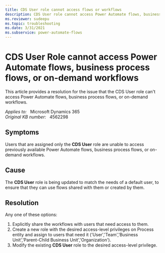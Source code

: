 ```yaml
---
title: CDS User role cannot access flows or workflows
description: CDS User role cannot access Power Automate flows, business process flows, or on-demand workflows. Provides a resolution.
ms.reviewer: sudeepu
ms.topic: troubleshooting
ms.date: 3/31/2021
ms.subservice: power-automate-flows
---
```

# CDS User Role cannot access Power Automate flows, business process flows, or on-demand workflows

This article provides a resolution for the issue that the CDS User role can't access Power Automate flows, business process flows, or on-demand workflows.

_Applies to:_ &nbsp; Microsoft Dynamics 365  
_Original KB number:_ &nbsp; 4562298

## Symptoms

Users that are assigned only the **CDS User** role are unable to access previously available Power Automate flows, business process flows, or on-demand workflows.

## Cause

The **CDS User** role is being updated to match the needs of a default user, to ensure that they can use flows shared with them or created by them.

## Resolution

Any one of these options:

1. Explicitly share the workflows with users that need access to them.
2. Create a new role with the desired access-level privileges on Process entity and assign to users that need it ('User','Team','Business Unit','Parent-Child Business Unit','Organization').
3. Modify the existing **CDS User** role to the desired access-level privilege.
